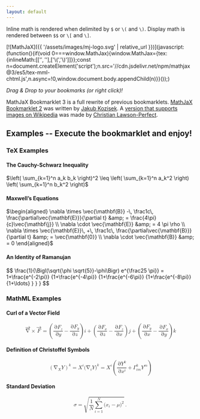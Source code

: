 ```yaml
---
layout: default
---
```


Inline math is rendered when delimited by `$` or `\(` and `\)`. Display math is rendered between `$$` or `\[` and `\]`.

[![MathJaX]({{ '/assets/images/mj-logo.svg' | relative_url }})](javascript:(function(){if(void 0===window.MathJax){window.MathJax={tex:{inlineMath:[['$','$'],['\\(','\\)']]}};const n=document.createElement('script');n.src='//cdn.jsdelivr.net/npm/mathjax@3/es5/tex-mml-chtml.js',n.async=!0,window.document.body.appendChild(n)}}());)

*Drag & Drop to your bookmarks (or right click)!*

MathJaX Bookmarklet 3 is a full rewrite of previous bookmarklets. [MathJaX Bookmarklet 2](//kubetz.github.io/mathjax-bookmarklet/) was written by [Jakub Kozisek](//github.com/kubetz). A [version that supports images on Wikipedia](https://checkmyworking.com/misc/mathjax-bookmarklet/) was made by [Christian Lawson-Perfect](https://github.com/christianp). 

## Examples -- Execute the bookmarklet and enjoy!

### TeX Examples

#### The Cauchy-Schwarz Inequality

$\left( \sum_{k=1}^n a_k b_k \right)^2 \leq \left( \sum_{k=1}^n a_k^2 \right) \left( \sum_{k=1}^n b_k^2
\right)$


#### Maxwell’s Equations

$\begin{aligned}
\nabla \times \vec{\mathbf{B}} -\, \frac1c\, \frac{\partial\vec{\mathbf{E}}}{\partial t} &amp; =
\frac{4\pi}{c}\vec{\mathbf{j}} \\ \nabla \cdot \vec{\mathbf{E}} &amp; = 4 \pi \rho \\
\nabla \times \vec{\mathbf{E}}\, +\, \frac1c\, \frac{\partial\vec{\mathbf{B}}}{\partial t} &amp; =
\vec{\mathbf{0}} \\
\nabla \cdot \vec{\mathbf{B}} &amp; = 0 \end{aligned}$


#### An Identity of Ramanujan

\$$ \frac{1}{\Bigl(\sqrt{\phi \sqrt{5}}-\phi\Bigr) e^{\frac25 \pi}} =
1+\frac{e^{-2\pi}} {1+\frac{e^{-4\pi}} {1+\frac{e^{-6\pi}}
{1+\frac{e^{-8\pi}} {1+\ldots} } } } \$$

### MathML Examples

#### Curl of a Vector Field

<math display="block"><mrow><mover accent="true"><mrow><mo>∇</mo></mrow><mrow><mo>→</mo></mrow></mover><mo>×</mo><mover accent="true"><mrow><mi>F</mi></mrow><mrow><mo>→</mo></mrow></mover><mo>=</mo><mrow><mo>(</mo><mfrac><mrow><mo>∂</mo><msub><mrow><mi>F</mi></mrow><mrow><mi>z</mi></mrow></msub></mrow><mrow><mo>∂</mo><mi>y</mi></mrow></mfrac><mo>−</mo><mfrac><mrow><mo>∂</mo><msub><mrow><mi>F</mi></mrow><mrow><mi>y</mi></mrow></msub></mrow><mrow><mo>∂</mo><mi>z</mi></mrow></mfrac><mo>)</mo></mrow><mstyle mathvariant="bold" mathsize="normal"><mrow><mi>i</mi></mrow></mstyle><mo>+</mo><mrow><mo>(</mo><mfrac><mrow><mo>∂</mo><msub><mrow><mi>F</mi></mrow><mrow><mi>x</mi></mrow></msub></mrow><mrow><mo>∂</mo><mi>z</mi></mrow></mfrac><mo>−</mo><mfrac><mrow><mo>∂</mo><msub><mrow><mi>F</mi></mrow><mrow><mi>z</mi></mrow></msub></mrow><mrow><mo>∂</mo><mi>x</mi></mrow></mfrac><mo>)</mo></mrow><mstyle mathvariant="bold" mathsize="normal"><mrow><mi>j</mi></mrow></mstyle><mo>+</mo><mrow><mo>(</mo><mfrac><mrow><mo>∂</mo><msub><mrow><mi>F</mi></mrow><mrow><mi>y</mi></mrow></msub></mrow><mrow><mo>∂</mo><mi>x</mi></mrow></mfrac><mo>−</mo><mfrac><mrow><mo>∂</mo><msub><mrow><mi>F</mi></mrow><mrow><mi>x</mi></mrow></msub></mrow><mrow><mo>∂</mo><mi>y</mi></mrow></mfrac><mo>)</mo></mrow><mstyle mathvariant="bold" mathsize="normal"><mrow><mi>k</mi></mrow></mstyle></mrow></math>


<h4>Definition of Christoffel Symbols</h4>

<math display="block"><mrow><msup><mrow><mo>(</mo><msub><mrow><mo>∇</mo></mrow><mrow><mi>X</mi></mrow></msub><mi>Y</mi><mo>)</mo></mrow><mrow><mi>k</mi></mrow></msup><mo>=</mo><msup><mrow><mi>X</mi></mrow><mrow><mi>i</mi></mrow></msup><msup><mrow><mo stretchy="false">(</mo><msub><mrow><mo>∇</mo></mrow><mrow><mi>i</mi></mrow></msub><mi>Y</mi><mo stretchy="false">)</mo></mrow><mrow><mi>k</mi></mrow></msup><mo>=</mo><msup><mrow><mi>X</mi></mrow><mrow><mi>i</mi></mrow></msup><mrow><mo>(</mo><mfrac><mrow><mo>∂</mo><msup><mrow><mi>Y</mi></mrow><mrow><mi>k</mi></mrow></msup></mrow><mrow><mo>∂</mo><msup><mrow><mi>x</mi></mrow><mrow><mi>i</mi></mrow></msup></mrow></mfrac><mo>+</mo><msubsup><mrow><mi>Γ</mi></mrow><mrow><mi>i</mi><mi>m</mi></mrow><mrow><mi>k</mi></mrow></msubsup><msup><mrow><mi>Y</mi></mrow><mrow><mi>m</mi></mrow></msup><mo>)</mo></mrow></mrow></math>


<h4>Standard Deviation</h4>

<math display="block"><mrow><mi>σ</mi><mo>=</mo><msqrt><mrow><mfrac><mrow><mn>1</mn></mrow><mrow><mi>N</mi></mrow></mfrac><mstyle displaystyle="true"><mrow><munderover><mrow><mo>∑</mo></mrow><mrow><mi>i</mi><mo>=</mo><mn>1</mn></mrow><mrow><mi>N</mi></mrow></munderover><mrow><msup><mrow><mo stretchy="false">(</mo><msub><mrow><mi>x</mi></mrow><mrow><mi>i</mi></mrow></msub><mo>−</mo><mi>μ</mi><mo stretchy="false">)</mo></mrow><mrow><mn>2</mn></mrow></msup></mrow></mrow></mstyle></mrow></msqrt><mo>.</mo></mrow></math>
